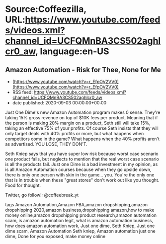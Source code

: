 # Source:Coffeezilla, URL:https://www.youtube.com/feeds/videos.xml?channel_id=UCFQMnBA3CS502aghlcr0_aw, language:en-US

## Amazon Automation - Risk for Thee, None for Me
 - [https://www.youtube.com/watch?v=r_EfpOV2VV0](https://www.youtube.com/watch?v=r_EfpOV2VV0)
 - RSS feed: https://www.youtube.com/feeds/videos.xml?channel_id=UCFQMnBA3CS502aghlcr0_aw
 - date published: 2020-09-03 00:00:00+00:00

Just One Dime's new Amazon Automation program makes 0 sense. 
They're taking 15% gross revenue on top of $10K fees per product.  Meaning that if the person is making 20% margin on a product, Seth still will take 15%, taking an effective 75% of your profits. Of course Seth insists that they will only target deals with 40% profits or more, but what happens when competitors come in the game? What happens when the 40% profits aren't as advertised. YOU LOSE, THEY DON'T.

Seth Kniep says that you have super low risk because worst case scenario one product fails, but neglects to mention that the real worst case scenario is all the products fail. Just one Dime is a bad investment in my opinion, as is all Amazon Automation courses because when they go upside down, there is only one person with skin in the game... you. You're the only one that is in trouble when these "great stores" don't work out like you thought. Food for thought. 

Twitter, go follow!:
@coffeebreak_yt  

tags
Amazon Automation,Amazon FBA,amazon dropshipping,amazon dropshipping 2020,amazon business,dropshipping amazon,how to make money online,amazon dropshipping product research,amazon automation scam, is amazon automation legit, what is amazon automation business, how does amazon automation work, Just one dime, Seth Kniep, Just one dime scam, Amazon Automation Seth kniep, Amazon automation just one dime, Done for you exposed, make money online

